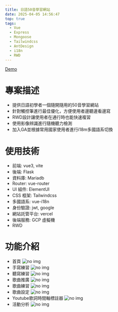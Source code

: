 ```yaml
---
title: 日語50音學習網站
date: 2025-04-05 14:56:47
top: true
tags:
  - Vue
  - Express
  - Mongoose
  - Tailwindcss
  - AntDesign
  - i18n
  - RWD
---
```


[Demo](https://my-gojuon.vercel.app/)

# 專案描述

- 提供日語初學者一個隨開隨用的50音學習網站
- 針對觸控筆進行最佳優化，方便使用者邊聽邊看邊寫
- RWD設計讓使用者在通行時也能快速複習
- 使用影像辨識進行隨機聽力檢測
- 加入GA並根據常用國家使用者進行i18m多國語系切換


# 使用技術
- 前端: vue3, vite
- 後端: Flask
- 資料庫: Mariadb
- Router: vue-router
- UI 組件: ElementUI
- CSS 框架: Tailwindcss
- 多國語系: vue-i18n
- 身份驗證: jwt, google
- 網站託管平台: vercel
- 後端服務: GCP 虛擬機
- RWD


# 功能介紹

- 首頁
  ![no img](home.png)
- 手寫練習
  ![no img](writing.png)
- 聽寫練習
  ![no img](listening.png)
- 歌曲推廣
  ![no img](songOverview.png)
- 歌曲練習
  ![no img](songPractice.png)
- 歌曲設定
  ![no img](backend.png)
- Youtube歌詞時間軸標註器
  ![no img](songEdit.png)
- 活動分析
  ![no img](analysis.png)

